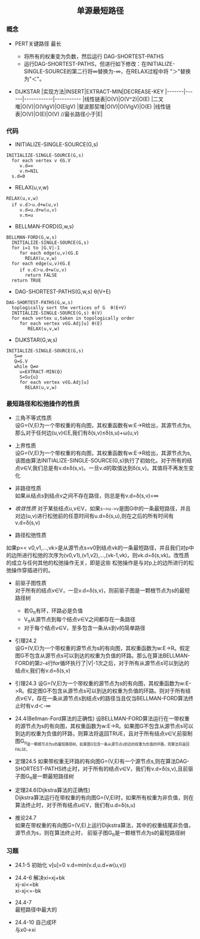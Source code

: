 ## <center>单源最短路径</center>

### 概念
* PERT关键路径 最长
  - 将所有的权重变为负数，然后运行 DAG-SHORTEST-PATHS
  - 运行DAG-SHORTEST-PATHS，但进行如下修改：在INITIALIZE-SINGLE-SOURCE的第二行将∞替换为-∞，在RELAX过程中将 "＞"替换为"＜"。

* DIJKSTAR 
|实现方法|INSERT|EXTRACT-MIN|DECREASE-KEY
|-------|------|------------|-----------
|线性链表|O(V)|O(V^2)|O(E) 
|二叉堆|O(V)|O(VlgV)|O(ElgV)
|斐波那契堆|O(V)|O(VlgV)|O(E)
|线性链表|O(V)|O(E)|O(V) //最长路径小于|E|
### 代码

* INITIALIZE-SINGLE-SOURCE(G,s)
```
INITIALIZE-SINGLE-SOURCE(G,s)
  for each vertex v ∈G.V
     v.d=∞
     v.π=NIL
  s.d=0
```

* RELAX(u,v,w)
```
RELAX(u,v,w)
  if v.d＞u.d+w(u,v)
     v.d=u.d+w(u,v)
     v.π=u
```

* BELLMAN-FORD(G,w,s)
```
BELLMAN-FORD(G,w,s)
  INITIALIZE-SINGLE-SOURCE(G,s)
  for i=1 to |G.V|-1
     for each edge(u,v)∈G.E
       RELAX(u,v,w)
  for each edge(u,v)∈G.E
     if v.d＞u.d+w(u,v)
       return FALSE
  return TRUE
```

* DAG-SHORTEST-PATHS(G,w,s) θ(V+E)
```
DAG-SHORTEST-PATHS(G,w,s)
  toplogically sort the vertices of G  θ(E+V)
  INITIALIZE-SINGLE-SOURCE(G,s) θ(V)
  for each vertex u,taken in topologically order
     for each vertex v∈G.Adj[u] θ(E)
        RELAX(u,v,w)
```

* DIJKSTAR(G,w,s)

```
INITIALIZE-SINGLE-SOURCE(G,s)
   S=∅
   Q=G.V
   while Q≠∅
     u=EXTRACT-MIN(Q)
     S=S∪{u}
     for each vertex v∈G.Adj[u]
       RELAX(u,v,w)
```

### 最短路径和松弛操作的性质

* 三角不等式性质  
设G=(V,E)为一个带权重的有向图，其权重函数有w:E->R给出，其源节点为s,那么对于任何边(u,v)∈E,我们有δ(s,v)≤δ(s,u)+ω(u,v)

* 上界性质  
设G=(V,E)为一个带权重的有向图，其权重函数有w:E->R给出，其源节点为s,该图由算法INITIALIZE-SINGLE-SOURCE(G,s)执行了初始化。对于所有的结点v∈V,我们总是有v.d≥δ(s,v)。一旦v.d的取值达到δ(s,v)。其值将不再发生变化

* 非路径性质  
如果从结点s到结点v之间不存在路径，则总是有v.d=δ(s,v)=∞

* *收敛性质*
对于某些结点u,v∈V，如果`s~>u->v`是图G中的一条最短路径，并且对边(u,v)进行松弛前的任意时间有u.d=δ(s,u),则在之后的所有时间有v.d=δ(s,v)

* 路径松弛性质

如果p=< v0,v1,...,vk>是从源节点s=v0到结点vk的一条最短路径，并且我们对p中的边所进行松弛的次序为(v0,v1),(v1,v2),...,(vk-1,vk)，则vk.d=δ(s,vk)。改性质的成立与任何其他的松弛操作无关，即是这些 松弛操作是与对p上的边所进行的松弛操作穿插进行的。

* 前驱子图性质  
对于所有的结点v∈V，一旦v.d=δ(s,v)，则前驱子图是一颗根节点为s的最短路径树

   - 若G<sub>π</sub>有环，环路必是负值
   - V<sub>π</sub>从源节点到每个结点v∈V之间都存在一条路径
   - 对于每个结点v∈V<sub></sub>，至多包含一条从s到v的简单路径

* 引理24.2  
设G=(V,E)为一个带权重的源节点为s的有向图，其权重函数为w:E->R。假定图G不包含从源节点s可以到达的权重为负值的环路。那么在算法BELLMAN-FORD的第`2~4`行for循环执行了|V|-1次之后，对于所有从源节点s可以到达的结点v,我们有v.d=δ(s,v)

* 引理24.3
设G=(V,E)为一个带权重的源节点为s的有向图，其权重函数为w:E->R。假定图G不包含从源节点s可以到达的权重为负值的环路。则对于所有结点v∈V，存在一条从源节点s到结点v的路径当且仅当BELLMAN-FORD算法终止时有v.d＜-∞

* 24.4(Bellman-Ford算法的正确性)
设BELLMAN-FORD算法运行在一带权重的源节点为s的有向图，其权重函数为w:E->R。如果图G不包含从源节点s可以到达的权重为负值的环路，则算法将返回TRUE，且对于所有结点v∈V,前驱制图G<sub>π<sub>是一颗根节点为s的最短路径树。如果图G包含一条从源节点s到达的权重为负值的环路，则算法将返回FALSE。

* 定理24.5
如果带权重无环路的有向图G=(V,E)有一个源节点s,则在算法DAG-SHORTEST-PATHS终止时，对于所有的结点v∈V，我们有v.d=δ(s,v),且前驱子图G<sub>π</sub>是一颗最短路径树

* 定理24.6(Dijkstra算法的正确性)  
Dijkstra算法运行在带权重的有向图G=(V,E)时，如果所有权重为非负值，则在算法终止时，对于所有结点u∈V，我们有u.d=δ(s,u)

* 推论24.7  
如果在带权重的有向图G=(V,E)上运行Dijkstra算法，其中的权重结尾非负值，源节点为s，则在算法终止时， 前驱子图G<sub>π</sub>是一颗根节点为s的最短路径树

### 习题
* 24.1-5
初始化 v[u]=0
v.d=min(v.d,u.d+w(u,v))

* 24.4-6
解决xi=xj+bk  
xj-xi<=bk  
xi-xj<=-bk

* 24.4-7  
最短路径中最大的

* 24.4-10
自己成环  
与x0->xi